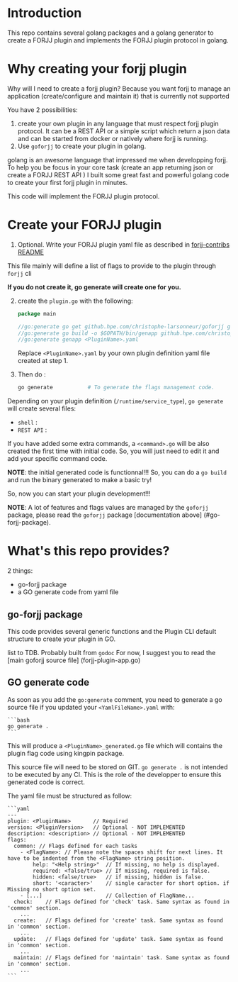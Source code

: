 # Introduction

This repo contains several golang packages and a golang generator to create a FORJJ plugin and implements the FORJJ plugin protocol in golang.

# Why creating your forjj plugin

Why will I need to create a forjj plugin?
Because you want forjj to manage an application (create/configure and maintain it) that is currently not supported

You have 2 possibilities:
1. create your own plugin in any language that must respect forjj plugin protocol. It can be a REST API or a simple script which return a json data and can be started from docker or natively where forjj is running.
2. Use `goforjj` to create your plugin in golang.

golang is an awesome language that impressed me when developping forjj.
To help you be focus in your core task (create an app returning json or create a FORJJ REST API ) I built some great fast and powerful golang code to create your first forjj plugin in minutes.

This code will implement the FORJJ plugin protocol.

# Create your FORJJ plugin

1. Optional. Write your FORJJ plugin yaml file as described in [forjj-contribs README](https://github.hpe.com/christophe-larsonneur/forjj-contribs#description-of-yaml)

This file mainly will define a list of flags to provide to the plugin through `forjj` cli

**If you do not create it, go generate will create one for you.**

2. create the `plugin.go` with the following:

    ```go
    package main

    //go:generate go get github.hpe.com/christophe-larsonneur/goforjj gopkg.in/yaml.v2
    //go:generate go build -o $GOPATH/bin/genapp github.hpe.com/christophe-larsonneur/goforjj/genapp
    //go:generate genapp <PluginName>.yaml

    ```
    Replace `<PluginName>.yaml` by your own plugin definition yaml file created at step 1.

3. Then do :

    ```bash
    go generate           # To generate the flags management code.
    ```
  Depending on your plugin definition (`/runtime/service_type`), `go generate` will create several files:

- `shell` :
- `REST API` :

If you have added some extra commands, a `<command>.go` will be also created the first time with initial code. So, you will just need to edit it and add your specific command code.

**NOTE**: the initial generated code is functionnal!!! So, you can do a `go build` and run the binary generated to make a basic try!

So, now you can start your plugin development!!!

**NOTE**: A lot of features and flags values are managed by the `goforjj` package, please read the `goforjj` package [documentation above] (#go-forjj-package).

# What's this repo provides?

2 things:

- go-forjj package
- a GO generate code from yaml file

##  go-forjj package

This code provides several generic functions and the Plugin CLI default structure to create your plugin in GO.

list to TDB. Probably built from `godoc`
For now, I suggest you to read the [main goforjj source file] (forjj-plugin-app.go)

## GO generate code

As soon as you add the `go:generate` comment, you need to generate a go source file if you updated your `<YamlFileName>.yaml` with:

    ```bash
    go generate .
    ```

This will produce a `<PluginName>_generated.go` file which will contains the plugin flag code using kingpin package.

This source file will need to be stored on GIT. `go generate .` is not intended to be executed by any CI. This is the role of the developper to ensure this generated code is correct.

The yaml file must be structured as follow:

    ```yaml
    ---
    plugin: <PluginName>       // Required
    version: <PluginVersion>   // Optional - NOT IMPLEMENTED
    description: <description> // Optional - NOT IMPLEMENTED
    flags:
      common: // Flags defined for each tasks
        - <FlagName>: // Please note the spaces shift for next lines. It have to be indented from the <FlagName> string position.
            help: "<Help string>"  // If missing, no help is displayed.
            required: <false/true> // If missing, required is false.
            hidden: <false/true>   // if missing, hidden is false.
            short: '<caracter>'    // single caracter for short option. if Missing no short option set.
        - [...]                    // Collection of FlagName...
      check:    // Flags defined for 'check' task. Same syntax as found in 'common' section.
        ...
      create:   // Flags defined for 'create' task. Same syntax as found in 'common' section.
        ...
      update:   // Flags defined for 'update' task. Same syntax as found in 'common' section.
        ...
      maintain: // Flags defined for 'maintain' task. Same syntax as found in 'common' section.
        ...
    ```


